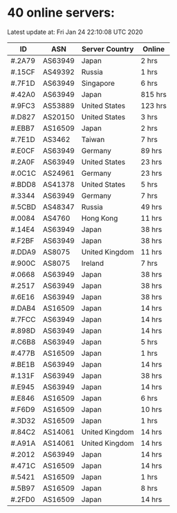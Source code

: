 # 40 online servers:

Latest update at: Fri Jan 24 22:10:08 UTC 2020

| ID | ASN | Server Country | Online |
| -- | --- | -------------- | ------ |
| #.2A79 | AS63949 | Japan | 2 hrs |
| #.15CF | AS49392 | Russia | 1 hrs |
| #.7F1D | AS63949 | Singapore | 6 hrs |
| #.42A0 | AS63949 | Japan | 815 hrs |
| #.9FC3 | AS53889 | United States | 123 hrs |
| #.D827 | AS20150 | United States | 3 hrs |
| #.EBB7 | AS16509 | Japan | 2 hrs |
| #.7E1D | AS3462 | Taiwan | 7 hrs |
| #.E0CF | AS63949 | Germany | 89 hrs |
| #.2A0F | AS63949 | United States | 23 hrs |
| #.0C1C | AS24961 | Germany | 23 hrs |
| #.BDD8 | AS41378 | United States | 5 hrs |
| #.3344 | AS63949 | Germany | 7 hrs |
| #.5CBD | AS48347 | Russia | 49 hrs |
| #.0084 | AS4760 | Hong Kong | 11 hrs |
| #.14E4 | AS63949 | Japan | 38 hrs |
| #.F2BF | AS63949 | Japan | 38 hrs |
| #.DDA9 | AS8075 | United Kingdom | 11 hrs |
| #.900C | AS8075 | Ireland | 7 hrs |
| #.0668 | AS63949 | Japan | 38 hrs |
| #.2517 | AS63949 | Japan | 38 hrs |
| #.6E16 | AS63949 | Japan | 38 hrs |
| #.DAB4 | AS16509 | Japan | 14 hrs |
| #.7FCC | AS63949 | Japan | 14 hrs |
| #.898D | AS63949 | Japan | 14 hrs |
| #.C6B8 | AS63949 | Japan | 5 hrs |
| #.477B | AS16509 | Japan | 1 hrs |
| #.BE1B | AS63949 | Japan | 14 hrs |
| #.131F | AS63949 | Japan | 38 hrs |
| #.E945 | AS63949 | Japan | 14 hrs |
| #.E846 | AS16509 | Japan | 6 hrs |
| #.F6D9 | AS16509 | Japan | 10 hrs |
| #.3D32 | AS16509 | Japan | 1 hrs |
| #.84C2 | AS14061 | United Kingdom | 14 hrs |
| #.A91A | AS14061 | United Kingdom | 14 hrs |
| #.2012 | AS63949 | Japan | 14 hrs |
| #.471C | AS16509 | Japan | 14 hrs |
| #.5421 | AS16509 | Japan | 1 hrs |
| #.5B97 | AS16509 | Japan | 8 hrs |
| #.2FD0 | AS16509 | Japan | 14 hrs |

